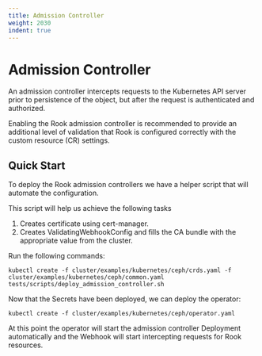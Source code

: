 ```yaml
---
title: Admission Controller
weight: 2030
indent: true
---
```


# Admission Controller

An admission controller intercepts requests to the Kubernetes API server prior to persistence of the object, but after the request is authenticated and authorized.

Enabling the Rook admission controller is recommended to provide an additional level of validation that Rook is configured correctly with the custom resource (CR) settings.

## Quick Start

To deploy the Rook admission controllers we have a helper script that will automate the configuration.

This script will help us achieve the following tasks
1. Creates certificate using cert-manager.
2. Creates ValidatingWebhookConfig and fills the CA bundle with the appropriate value from the cluster.

Run the following commands:
```console
kubectl create -f cluster/examples/kubernetes/ceph/crds.yaml -f cluster/examples/kubernetes/ceph/common.yaml
tests/scripts/deploy_admission_controller.sh
```
Now that the Secrets have been deployed, we can deploy the operator:
```console
kubectl create -f cluster/examples/kubernetes/ceph/operator.yaml
```

At this point the operator will start the admission controller Deployment automatically and the Webhook will start intercepting requests for Rook resources.
